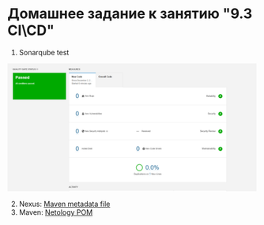 # Домашнее задание к занятию "9.3 CI\CD"

1. Sonarqube test
   
![img.png](img.png)   

2. Nexus: [Maven metadata file](maven-metadata.xml)
3. Maven: [Netology POM](pom.xml)   